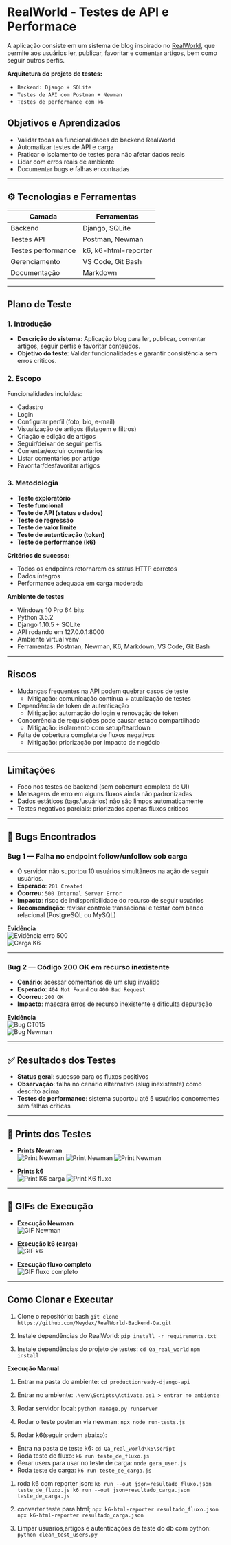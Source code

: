 # RealWorld - Testes de API e Performace

A aplicação consiste em um sistema de blog inspirado no [RealWorld](https://github.com/gothinkster/realworld), que permite aos usuários ler, publicar, favoritar e comentar artigos, bem como seguir outros perfis.

**Arquitetura do projeto de testes:**

- `Backend: Django + SQLite`
- `Testes de API com Postman + Newman`
- `Testes de performance com k6`

## Objetivos e Aprendizados

- Validar todas as funcionalidades do backend RealWorld
- Automatizar testes de API e carga
- Praticar o isolamento de testes para não afetar dados reais
- Lidar com erros reais de ambiente
- Documentar bugs e falhas encontradas

---

## ⚙ Tecnologias e Ferramentas

| Camada              | Ferramentas                       |
|---------------------|-----------------------------------|
| Backend             | Django, SQLite                    |
| Testes API          | Postman, Newman                   |
| Testes performance  | k6, k6-html-reporter              |
| Gerenciamento       | VS Code, Git Bash                 |
| Documentação        | Markdown                          |

---

## Plano de Teste

### 1. Introdução
- **Descrição do sistema**: Aplicação blog para ler, publicar, comentar artigos, seguir perfis e favoritar conteúdos.
- **Objetivo do teste**: Validar funcionalidades e garantir consistência sem erros críticos.

### 2. Escopo
Funcionalidades incluídas:
- Cadastro
- Login
- Configurar perfil (foto, bio, e-mail)
- Visualização de artigos (listagem e filtros)
- Criação e edição de artigos
- Seguir/deixar de seguir perfis
- Comentar/excluir comentários
- Listar comentários por artigo
- Favoritar/desfavoritar artigos

### 3. Metodologia
- **Teste exploratório**  
- **Teste funcional**  
- **Teste de API (status e dados)**  
- **Teste de regressão**  
- **Teste de valor limite**  
- **Teste de autenticação (token)**  
- **Teste de performance (k6)**  

**Critérios de sucesso:**  
- Todos os endpoints retornarem os status HTTP corretos  
- Dados íntegros  
- Performance adequada em carga moderada

**Ambiente de testes**  
- Windows 10 Pro 64 bits  
- Python 3.5.2  
- Django 1.10.5 + SQLite  
- API rodando em 127.0.0.1:8000  
- Ambiente virtual venv  
- Ferramentas: Postman, Newman, K6, Markdown, VS Code, Git Bash

---

## Riscos

- Mudanças frequentes na API podem quebrar casos de teste
  - Mitigação: comunicação contínua + atualização de testes  
- Dependência de token de autenticação
  - Mitigação: automação do login e renovação de token  
- Concorrência de requisições pode causar estado compartilhado
  - Mitigação: isolamento com setup/teardown  
- Falta de cobertura completa de fluxos negativos
  - Mitigação: priorização por impacto de negócio  

---

## Limitações

- Foco nos testes de backend (sem cobertura completa de UI)
- Mensagens de erro em alguns fluxos ainda não padronizadas  
- Dados estáticos (tags/usuários) não são limpos automaticamente  
- Testes negativos parciais: priorizados apenas fluxos críticos  

---

## 🐞 Bugs Encontrados

### Bug 1 — Falha no endpoint follow/unfollow sob carga
- O servidor não suportou 10 usuários simultâneos na ação de seguir usuários.
- **Esperado**: `201 Created`  
- **Ocorreu**: `500 Internal Server Error`  
- **Impacto**: risco de indisponibilidade do recurso de seguir usuários  
- **Recomendação**: revisar controle transacional e testar com banco relacional (PostgreSQL ou MySQL)

**Evidência**  
![Evidência erro 500](Qa_real_world/Evidências/Bug/erro_500_teste_de_carga.JPG)  
![Carga K6](Qa_real_world/Evidências/Bug/teste_de_carga.JPG)

---

### Bug 2 — Código 200 OK em recurso inexistente
- **Cenário**: acessar comentários de um slug inválido  
- **Esperado**: `404 Not Found` ou `400 Bad Request`  
- **Ocorreu**: `200 OK`  
- **Impacto**: mascara erros de recurso inexistente e dificulta depuração

**Evidência**  
![Bug CT015](Qa_real_world/Evidências/Bug/bug_ct_015.PNG)  
![Bug Newman](Qa_real_world/Evidências/Bug/Teste_Newman_articles.JPG)

---

## ✅ Resultados dos Testes

- **Status geral**: sucesso para os fluxos positivos
- **Observação**: falha no cenário alternativo (slug inexistente) como descrito acima
- **Testes de performance**: sistema suportou até 5 usuários concorrentes sem falhas críticas  

---

## 📸 Prints dos Testes

- **Prints Newman**  
    ![Print Newman](Qa_real_world/Evidências/print/Teste_Newman_articles.JPG)
    ![Print Newman](Qa_real_world/Evidências/print/Teste_Newman_authentication.JPG)
    ![Print Newman](Qa_real_world/Evidências/print/Teste_Newman_profiles.JPG)

- **Prints k6**  
    ![Print K6 carga](Qa_real_world/Evidências/print/teste_de_carga.JPG)
    ![Print K6 fluxo](Qa_real_world/Evidências/print/teste_fluxo.PNG)

---

## 🎥 GIFs de Execução

- **Execução Newman**  
    ![GIF Newman](Qa_real_world/Evidências/gif/teste_newman.gif)

- **Execução k6 (carga)**  
    ![GIF k6](Qa_real_world/Evidências/gif/teste_de_carga.gif)

- **Execução fluxo completo**  
    ![GIF fluxo completo](Qa_real_world/Evidências/gif/teste_de_fluxo.gif)

---

## Como Clonar e Executar

1. Clone o repositório:
bash
`git clone https://github.com/Meydex/RealWorld-Backend-Qa.git`

2. Instale dependências do RealWorld:
`pip install -r requirements.txt`

3. Instale dependências do projeto de testes:
`cd Qa_real_world`
`npm install`

**Execução Manual**

1. Entrar na pasta do ambiente:
`cd productionready-django-api`

2. Entrar no ambiente:
`.\env\Scripts\Activate.ps1 > entrar no ambiente`

3. Rodar servidor local:
`python manage.py runserver`

4. Rodar o teste postman via newman:
`npx node run-tests.js`

5. Rodar k6(seguir ordem abaixo):
- Entra na pasta de teste k6:
    `cd Qa_real_world\k6\script`
- Roda teste de fluxo:
    `k6 run teste_de_fluxo.js`
- Gerar users para usar no teste de carga:
    `node gera_user.js`
- Roda teste de carga:
    `k6 run teste_de_carga.js`

1. roda k6 com reporter json:
`k6 run --out json=resultado_fluxo.json teste_de_fluxo.js k6 run --out json=resultado_carga.json teste_de_carga.js`

2. converter teste para html;
`npx k6-html-reporter resultado_fluxo.json npx k6-html-reporter resultado_carga.json`

6. Limpar usuarios,artigos e autenticações de teste do db com python:
`python clean_test_users.py`
